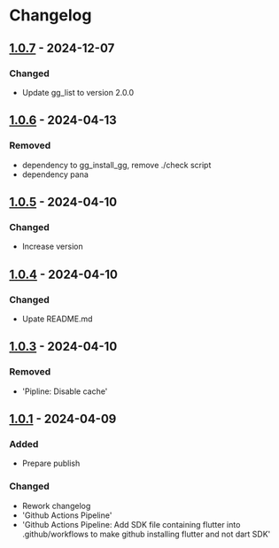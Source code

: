 # Changelog

## [1.0.7] - 2024-12-07

### Changed

- Update gg\_list to version 2.0.0

## [1.0.6] - 2024-04-13

### Removed

- dependency to gg\_install\_gg, remove ./check script
- dependency pana

## [1.0.5] - 2024-04-10

### Changed

- Increase version

## [1.0.4] - 2024-04-10

### Changed

- Upate README.md

## [1.0.3] - 2024-04-10

### Removed

- 'Pipline: Disable cache'

## [1.0.1] - 2024-04-09

### Added

- Prepare publish

### Changed

- Rework changelog
- 'Github Actions Pipeline'
- 'Github Actions Pipeline: Add SDK file containing flutter into .github/workflows to make github installing flutter and not dart SDK'

[1.0.7]: https://github.com/inlavigo/gg_cache/compare/1.0.6...1.0.7
[1.0.6]: https://github.com/inlavigo/gg_cache/compare/1.0.5...1.0.6
[1.0.5]: https://github.com/inlavigo/gg_cache/compare/1.0.4...1.0.5
[1.0.4]: https://github.com/inlavigo/gg_cache/compare/1.0.3...1.0.4
[1.0.3]: https://github.com/inlavigo/gg_cache/compare/1.0.1...1.0.3
[1.0.1]: https://github.com/inlavigo/gg_cache/tag/%tag
